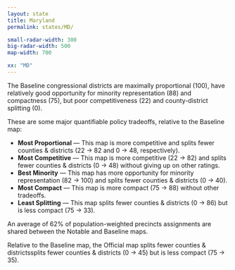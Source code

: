 ```yaml
---
layout: state
title: Maryland
permalink: states/MD/

small-radar-width: 300
big-radar-width: 500
map-width: 700

xx: "MD"
---
```


The Baseline congressional districts are maximally proportional (100),
have relatively good opportunity for minority representation (88) and compactness (75),
but poor competitiveness (22) and county-district splitting (0).

These are some major quantifiable policy tradeoffs, relative to the Baseline map:

-   **Most Proportional** &#8212; This map is more competitive and splits fewer counties &amp; districts
    (22 &#x2192; 82 and 0 &#x2192; 48, respectively). 
-   **Most Competitive** &#8212; This map is more competitive (22 &#x2192; 82) and 
    splits fewer counties &amp; districts (0 &#x2192; 48) without giving up on other ratings.
-   **Best Minority** &#8212; This map has more opportunity for minority representation (82 &#x2192; 100) and
    splits fewer counties &amp; districts (0 &#x2192; 40).
-   **Most Compact** &#8212; This map is more compact (75 &#x2192; 88) 
    without other tradeoffs.
-   **Least Splitting** &#8212; This map splits fewer counties &amp; districts (0 &#x2192; 86) 
    but is less compact (75 &#x2192; 33).

An average of 62% of population-weighted precincts assignments are shared between the Notable and Baseline maps.

Relative to the Baseline map, 
the Official map splits fewer counties &amp; districtssplits fewer counties &amp; districts (0 &#x2192; 45) 
but is less compact (75 &#x2192; 35).